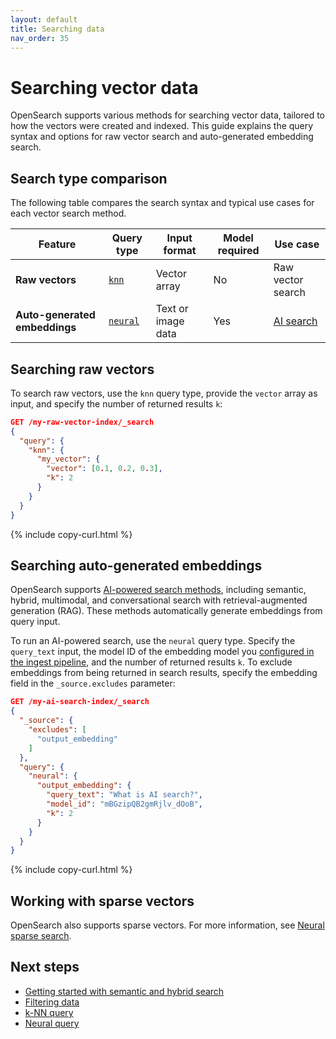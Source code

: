```yaml
---
layout: default
title: Searching data
nav_order: 35
---
```


# Searching vector data

OpenSearch supports various methods for searching vector data, tailored to how the vectors were created and indexed. This guide explains the query syntax and options for raw vector search and auto-generated embedding search.

## Search type comparison

The following table compares the search syntax and typical use cases for each vector search method.

| Feature                          | Query type  | Input format | Model required | Use case     |
|----------------------------------|------------------|------------------|---------------------|----------------------------|
| **Raw vectors**     | [`knn`]({{site.url}}{{site.baseurl}}/query-dsl/specialized/k-nn/)            | Vector array     | No                  | Raw vector search          |
| **Auto-generated embeddings** | [`neural`]({{site.url}}{{site.baseurl}}/query-dsl/specialized/neural/)       | Text or image data            | Yes                 | [AI search]({{site.url}}{{site.baseurl}}/vector-search/ai-search/)            |

## Searching raw vectors

To search raw vectors, use the `knn` query type, provide the `vector` array as input, and specify the number of returned results `k`:

```json
GET /my-raw-vector-index/_search
{
  "query": {
    "knn": {
      "my_vector": {
        "vector": [0.1, 0.2, 0.3],
        "k": 2
      }
    }
  }
}
```
{% include copy-curl.html %}

## Searching auto-generated embeddings

OpenSearch supports [AI-powered search methods]({{site.url}}{{site.baseurl}}/vector-search/ai-search/), including semantic, hybrid, multimodal, and conversational search with retrieval-augmented generation (RAG). These methods automatically generate embeddings from query input.

To run an AI-powered search, use the `neural` query type. Specify the `query_text` input, the model ID of the embedding model you [configured in the ingest pipeline]({{site.url}}{{site.baseurl}}/vector-search/creating-vector-index/#converting-data-to-embeddings-during-ingestion), and the number of returned results `k`. To exclude embeddings from being returned in search results, specify the embedding field in the `_source.excludes` parameter:

```json
GET /my-ai-search-index/_search
{
  "_source": {
    "excludes": [
      "output_embedding"
    ]
  },
  "query": {
    "neural": {
      "output_embedding": {
        "query_text": "What is AI search?",
        "model_id": "mBGzipQB2gmRjlv_dOoB",
        "k": 2
      }
    }
  }
}
```
{% include copy-curl.html %}

## Working with sparse vectors

OpenSearch also supports sparse vectors. For more information, see [Neural sparse search]({{site.url}}{{site.baseurl}}/vector-search/ai-search/neural-sparse-search/).

## Next steps

- [Getting started with semantic and hybrid search]({{site.url}}{{site.baseurl}}/vector-search/tutorials/neural-search-tutorial/)
- [Filtering data]({{site.url}}{{site.baseurl}}/vector-search/filter-search-knn/)
- [k-NN query]({{site.url}}{{site.baseurl}}/query-dsl/specialized/k-nn/)
- [Neural query]({{site.url}}{{site.baseurl}}/query-dsl/specialized/neural/)
